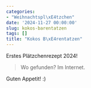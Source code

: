 ```yaml
---
categories:
- "Weihnachtspl\xE4tzchen"
date: '2024-11-27 00:00:00'
slug: kokos-barentatzen
tags: []
title: "Kokos B\xE4rentatzen"
---
```



Erstes Plätzchenrezept 2024!

> Wo gefunden? Im Internet.

Guten Appetit! :)